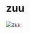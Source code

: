 # zuu

[![zuu](https://github.com/otechdo/zuu/actions/workflows/zuu.yml/badge.svg?branch=main)](https://github.com/otechdo/zuu/actions/workflows/zuu.yml)
